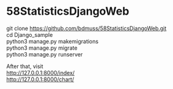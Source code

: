 # 58StatisticsDjangoWeb  
git clone https://github.com/bdmuss/58StatisticsDjangoWeb.git  
cd Django_sample  
python3 manage.py makemigrations  
python3 manage.py migrate  
python3 manage.py runserver  

After that, visit  
http://127.0.0.1:8000/index/  
http://127.0.0.1:8000/chart/  
